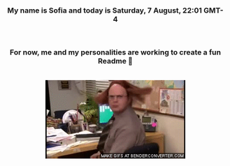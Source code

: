 


<div align="center">
<h3 >My name is Sofia and today is Saturday, 7 August, 22:01 GMT-4</h3><br>
<h3 >For now, me and my personalities are working to create a fun Readme 👋
</h3><br>
<img src='img/dwight.gif' alt='working...'/>
</div>
